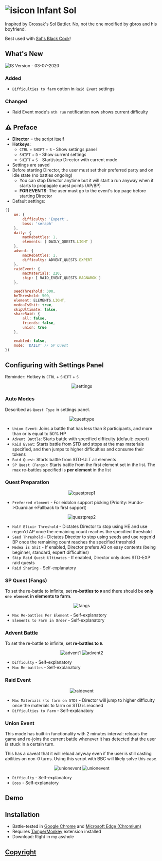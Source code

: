 # ![isicon](../assets/is/icon.png) Infant Sol
Inspired by Crossak's Sol Battler. No, not the one modified by gbros and his boyfriend.

Best used with [Sol's Black Cock](../bbc/README.md)!

## What's New
![IS Version](https://img.shields.io/badge/IS-v0.7.0-orange) - 03-07-2020

### Added
- `Difficulties to farm` option in `Raid Event` settings

### Changed
- Raid Event mode's `nth run` notification now shows current difficulty

## ⚠️ Preface
- **Director** = the script itself
- **Hotkeys**:
  - `CTRL` + `SHIFT` + `S` - Show settings panel
  - `SHIFT` + `D` - Show current settings
  - `SHIFT` + `S` - Start/stop Director with current mode
- Settings are saved
- Before starting Director, the user must set their preferred party and on idle state (no battles ongoing)
  - You can stop Director anytime but it will start a run anyway when it starts to propagate quest points (AP/BP)
  - **FOR EVENTS**: The user must go to the event's top page before starting Director
- Default settings:
```js
({
    ue: {
        difficulty: 'Expert',
        boss: 'seraph'
    },
    daily: {
        maxRebattles: 1,
        elements: [ DAILY_QUESTS.LIGHT ]
    },
    advent: {
        maxRebattles: 1,
        difficulty: ADVENT_QUESTS.EXPERT
    },
    raidEvent: {
        maxMaterials: 220,
        skip: [ RAID_EVENT_QUESTS.RAGNAROK ]
    },

    seedThreshold: 300,
    heThreshold: 500,
    element: ELEMENTS.LIGHT,
    medeaIsShit: true,
    skipUltimate: false,
    shareRaid: {
        all: false,
        friends: false,
        union: true
    },

    enabled: false,
    mode: 'DAILY' // SP Quest
})
```

## Configuring with Settings Panel
Reminder: Hotkey is `CTRL` + `SHIFT` + `S`

<center><img alt="settings" src="../assets/is/Settings.png"></center>

### Auto Modes
Described as `Quest Type` in settings panel.

<center><img alt="questtype" src="../assets/is/Auto%20Mode.png"></center>

- `Union Event`: Joins a battle that has less than 8 participants, and more than or is equal to 50% HP
- `Advent Battle`: Starts battle with specified difficulty (default: expert)
- `Raid Event`: Starts battle from STD and stops at the max materials specified, and then jumps to higher difficulties and consume their tokens
- `Raid Quest`: Starts battle from STD-ULT all elements
- `SP Quest (Fangs)`: Starts battle from the first element set in the list. The max re-battles specified is **per element** in the list

### Quest Preparation

<center><img alt="questprep1" src="../assets/is/Quest%20Prep1.png"></center>

- `Preferred element` - For eidolon support picking (Priority: Hundo->Guardian->Fallback to first support)

<center><img alt="questprep2" src="../assets/is/Quest%20Prep2.png"></center>

- `Half Elixir Threshold` - Dictates Director to stop using HE and use regen'd AP once the remaining count reaches the specified threshold
- `Seed Threshold` - Dictates Director to stop using seeds and use regen'd BP once the remaining count reaches the specified threshold
- `Medea is Shit` - If enabled, Director prefers AB on easy contents (being beginner, standard, expert difficulties)
- `Skip Raid Quest Ultimates` - If enabled, Director only does STD-EXP raid quests
- `Raid Sharing` - Self-explanatory

### SP Quest (Fangs)
To set the re-battle to infinite, set **re-battles to `0`** and there should be **only `one element` in elements to farm**.

<center><img alt="fangs" src="../assets/is/SP.png"></center>

- `Max Re-battles Per Element` - Self-explanatory
- `Elements to Farm in Order` - Self-explanatory

### Advent Battle
To set the re-battle to infinite, set **re-battles to `0`**.

<center>
    <img alt="advent1" src="../assets/is/Advent1.png">
    <img alt="advent2" src="../assets/is/Advent2.png">
</center>

- `Difficulty` - Self-explanatory
- `Max Re-battles` - Self-explanatory

### Raid Event

<center><img alt="raidevent" src="../assets/is/Raid%20Event.png"></center>

- `Max Materials (to farm on STD)` - Director will jump to higher difficulty once the materials to farm on STD is reached
- `Difficulties to Farm` - Self-explanatory

### Union Event
This mode has built-in functionality with 2 minutes interval: reloads the game and re-joins the current battle whenever it has detected
that the user is stuck in a certain turn.

This has a caveat that it will reload anyway even if the user is still casting abilities on non-0 turns.
Using this script with BBC will likely solve this case.

<center>
    <img alt="unionevent" src="../assets/is/UE1.png">
    <img alt="unionevent" src="../assets/is/UE2.png">
</center>

- `Difficulty` - Self-explanatory
- `Boss` - Self-explanatory

## Demo

## Installation
- Battle-tested in [Google Chrome](https://www.google.com/chrome/index.html) and [Microsoft Edge (Chromium)](https://www.microsoft.com/en-us/edge)
- Requires [TamperMonkey](https://www.tampermonkey.net/) extension installed
- Download: Right in my asshole

## [Copyright](../README.md#Copyright)
